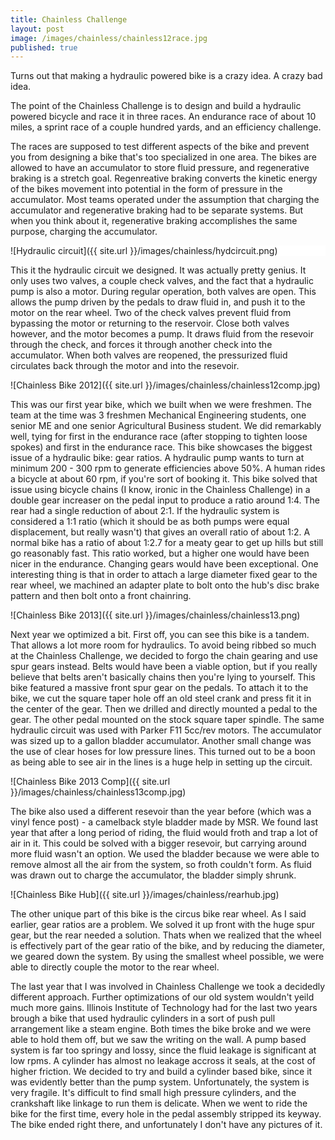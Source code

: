 ```yaml
---
title: Chainless Challenge
layout: post
image: /images/chainless/chainless12race.jpg
published: true
---
```


Turns out that making a hydraulic powered bike is a crazy idea. A crazy bad idea.

<!-- more -->

The point of the Chainless Challenge is to design and build a hydraulic powered bicycle and race it in three races. An endurance race of about 10 miles, a sprint race of a couple hundred yards, and an efficiency challenge.

The races are supposed to test different aspects of the bike and prevent you from designing a bike that's too specialized in one area. The bikes are allowed to have an accumulator to store fluid pressure, and regenerative braking is a stretch goal. Regenreative braking converts the kinetic energy of the bikes movement into potential in the form of pressure in the accumulator. Most teams operated under the assumption that charging the accumulator and regenerative braking had to be separate systems. But when you think about it, regenerative braking accomplishes the same purpose, charging the accumulator.

<div style="background-color:white">
![Hydraulic circuit]({{ site.url }}/images/chainless/hydcircuit.png)
</div>

This it the hydraulic circuit we designed. It was actually pretty genius. It only uses two valves, a couple check valves, and the fact that a hydraulic pump is also a motor. During regular operation, both valves are open. This allows the pump driven by the pedals to draw fluid in, and push it to the motor on the rear wheel. Two of the check valves prevent fluid from bypassing the motor or returning to the reservoir. Close both valves however, and the motor becomes a pump. It draws fluid from the resevoir through the check, and forces it through another check into the accumulator. When both valves are reopened, the pressurized fluid circulates back through the motor and into the resevoir.

![Chainless Bike 2012]({{ site.url }}/images/chainless/chainless12comp.jpg)

This was our first year bike, which we built when we were freshmen. The team at the time was 3 freshmen Mechanical Engineering students, one senior ME and one senior Agricultural Business student. We did remarkably well, tying for first in the endurance race \(after stopping to tighten loose spokes\) and first in the endurance race. This bike showcases the biggest issue of a hydraulic bike: gear ratios. A hydraulic pump wants to turn at minimum 200 - 300 rpm to generate efficiencies above 50%. A human rides a bicycle at about 60 rpm, if you're sort of booking it. This bike solved that issue using bicycle chains \(I know, ironic in the Chainless Challenge\) in a double gear increaser on the pedal input to produce a ratio around 1:4. The rear had a single reduction of about 2:1. If the hydraulic system is considered a 1:1 ratio \(which it should be as both pumps were equal displacement, but really wasn't\) that gives an overall ratio of about 1:2. A normal bike has a ratio of about 1:2.7 for a meaty gear to get up hills but still go reasonably fast. This ratio worked, but a higher one would have been nicer in the endurance. Changing gears would have been exceptional. One interesting thing is that in order to attach a large diameter fixed gear to the rear wheel, we machined an adapter plate to bolt onto the hub's disc brake pattern and then bolt onto a front chainring.

![Chainless Bike 2013]({{ site.url }}/images/chainless/chainless13.png)

Next year we optimized a bit. First off, you can see this bike is a tandem. That allows a lot more room for hydraulics. To avoid being ribbed so much at the Chainless Challenge, we decided to forgo the chain gearing and use spur gears instead. Belts would have been a viable option, but if you really believe that belts aren't basically chains then you're lying to yourself. This bike featured a massive front spur gear on the pedals. To attach it to the bike, we cut the square taper hole off an old steel crank and press fit it in the center of the gear. Then we drilled and directly mounted a pedal to the gear. The other pedal mounted on the stock square taper spindle. The same hydraulic circuit was used with Parker F11 5cc/rev motors. The accumulator was sized up to a gallon bladder accumulator. Another small change was the use of clear hoses for low pressure lines. This turned out to be a boon as being able to see air in the lines is a huge help in setting up the circuit.

![Chainless Bike 2013 Comp]({{ site.url }}/images/chainless/chainless13comp.jpg)

The bike also used a different resevoir than the year before \(which was a vinyl fence post\) - a camelback style bladder made by MSR. We found last year that after a long period of riding, the fluid would froth and trap a lot of air in it. This could be solved with a bigger resevoir, but carrying around more fluid wasn't an option. We used the bladder because we were able to remove almost all the air from the system, so froth couldn't form. As fluid was drawn out to charge the accumulator, the bladder simply shrunk.

![Chainless Bike Hub]({{ site.url }}/images/chainless/rearhub.jpg)

The other unique part of this bike is the circus bike rear wheel. As I said earlier, gear ratios are a problem. We solved it up front with the huge spur gear, but the rear needed a solution. Thats when we realized that the wheel is effectively part of the gear ratio of the bike, and by reducing the diameter, we geared down the system. By using the smallest wheel possible, we were able to directly couple the motor to the rear wheel.

The last year that I was involved in Chainless Challenge we took a decidedly different approach. Further optimizations of our old system wouldn't yeild much more gains. Illinois Institute of Technology had for the last two years brough a bike that used hydraulic cylinders in a sort of push pull arrangement like a steam engine. Both times the bike broke and we were able to hold them off, but we saw the writing on the wall. A pump based system is far too springy and lossy, since the fluid leakage is significant at low rpms. A cylinder has almost no leakage accross it seals, at the cost of higher friction. We decided to try and build a cylinder based bike, since it was evidently better than the pump system. Unfortunately, the system is very fragile. It's difficult to find small high pressure cylinders, and the crankshaft like linkage to run them is delicate. When we went to ride the bike for the first time, every hole in the pedal assembly stripped its keyway. The bike ended right there, and unfortunately I don't have any pictures of it.
